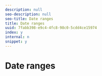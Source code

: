 ```yaml
---
description: null
seo-description: null
seo-title: Date ranges
title: Date ranges
uuid: 7fabb398-e9c4-4fc8-98c0-5cdd4ce15974
index: y
internal: n
snippet: y
---
```


# Date ranges

